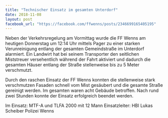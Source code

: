 ```yaml
---
title: "Technischer Einsatz im gesamten Unterdorf"
date: 2018-11-08
layout: post
facebook_url: "https://facebook.com/ffwenns/posts/2346699165405195"
---
```


Neben der Verkehrsregelung am Vormittag wurde die FF Wenns am heutigen Donnerstag um 12:14 Uhr mittels Pager zu einer starken Verunreinigung entlang der gesamten Gemeindstraße im Unterdorf alarmiert. Ein Landwirt hat bei seinem Transporter den seitlichen Miststreuer versehentlich während der Fahrt aktiviert und dadurch die gesamten Häuser entlang der Straße stellenweise bis zu 5 Meter verschmutzt.

Durch den raschen Einsatz der FF Wenns konnten die stellenweise stark verschmutzen Fasaden schnell vom Mist gesäubert und die gesamte Straße gereinigt werden. Im gesamten waren acht Gebäude betroffen. Nach rund zwei Stunden konnte der Einsatz erfolgreich beendet werden.

Im Einsatz:
MTF-A und TLFA 2000 mit 12 Mann
Einsatzleiter: HBI Lukas Scheiber 
Polizei Wenns